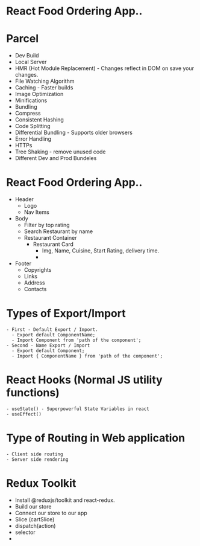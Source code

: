 # React Food Ordering App..

# Parcel

- Dev Build
- Local Server
- HMR (Hot Module Replacement) - Changes reflect in DOM on save your changes.
- File Watching Algorithm
- Caching - Faster builds
- Image Optimization
- Minifications
- Bundling
- Compress
- Consistent Hashing
- Code Splitting
- Differential Bundling - Supports older browsers
- Error Handling
- HTTPs
- Tree Shaking - remove unused code
- Different Dev and Prod Bundeles

# React Food Ordering App..

- Header
  - Logo
  - Nav Items
- Body
  - Filter by top rating
  - Search Restaurant by name
  - Restaurant Container
    - Restaurant Card
      - Img, Name, Cuisine, Start Rating, delivery time.
      -
- Footer
  - Copyrights
  - Links
  - Address
  - Contacts

# Types of Export/Import

    - First - Default Export / Import.
      - Export default ComponentName;
      - Import Component from 'path of the component';
    - Second - Name Export / Import
      - Export default Component;
      - Import { ComponentName } from 'path of the component';

# React Hooks (Normal JS utility functions)

    - useState() - Superpowerful State Variables in react
    - useEffect()

# Type of Routing in Web application

    - Client side routing
    - Server side rendering

# Redux Toolkit

- Install @reduxjs/toolkit and react-redux.
- Build our store
- Connect our store to our app
- Slice (cartSlice)
- dispatch(action)
- selector
-
